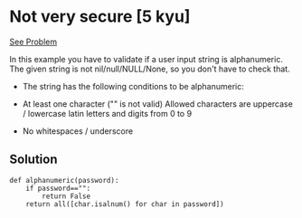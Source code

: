 # Not very secure [5 kyu]

[See Problem](https://www.codewars.com/kata/526dbd6c8c0eb53254000110)

In this example you have to validate if a user input string is alphanumeric. The given string is not nil/null/NULL/None, so you don't have to check that.

- The string has the following conditions to be alphanumeric:

- At least one character ("" is not valid)
Allowed characters are uppercase / lowercase latin letters and digits from 0 to 9
- No whitespaces / underscore

## Solution

```
def alphanumeric(password):
    if password=="":
        return False
    return all([char.isalnum() for char in password])
```